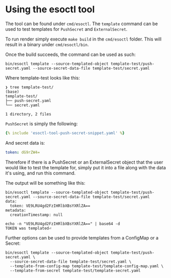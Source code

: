 # Using the esoctl tool

The tool can be found under `cmd/esoctl`. The `template` command can be used to test templates for `PushSecret` and `ExternalSecret`.

To run render simply execute `make build` in the `cmd/esoctl` folder. This will result in a binary under `cmd/esoctl/bin`.

Once the build succeeds, the command can be used as such:

```
bin/esoctl template --source-templated-object template-test/push-secret.yaml --source-secret-data-file template-test/secret.yaml
```

Where template-test looks like this:

```
❯ tree template-test/                                                                                                                                                                                                                   (base)
template-test/
├── push-secret.yaml
└── secret.yaml

1 directory, 2 files
```

`PushSecret` is simply the following:

```yaml
{% include 'esoctl-tool-push-secret-snippet.yaml' %}
```

And secret data is:

```yaml
token: dG9rZW4=
```

Therefore if there is a PushSecret or an ExternalSecret object that the user would like to test the template for,
simply put it into a file along with the data it's using, and run this command.

The output will be something like this:

```
bin/esoctl template --source-templated-object template-test/push-secret.yaml --source-secret-data-file template-test/secret.yaml
data:
  token: VE9LRU4gd2FzIHRlbXBsYXRlZA==
metadata:
  creationTimestamp: null

echo -n "VE9LRU4gd2FzIHRlbXBsYXRlZA==" | base64 -d
TOKEN was templated⏎
```

Further options can be used to provide templates from a ConfigMap or a Secret:
```
bin/esoctl template --source-templated-object template-test/push-secret.yaml \
  --source-secret-data-file template-test/secret.yaml \
  --template-from-config-map template-test/template-config-map.yaml \
  --template-from-secret template-test/template-secret.yaml
```
